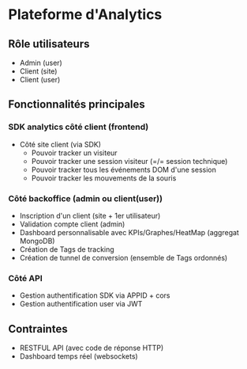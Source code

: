 # Plateforme d'Analytics

## Rôle utilisateurs
- Admin (user)
- Client (site)
- Client (user)

## Fonctionnalités principales

### SDK analytics côté client (frontend)
- Côté site client (via SDK) 
  - Pouvoir tracker un visiteur
  - Pouvoir tracker une session visiteur (=/= session technique)
  - Pouvoir tracker tous les événements DOM d'une session
  - Pouvoir tracker les mouvements de la souris

### Côté backoffice (admin ou client(user))
- Inscription d'un client (site + 1er utilisateur)
- Validation compte client (admin)
- Dashboard personnalisable avec KPIs/Graphes/HeatMap (aggregat MongoDB)
- Création de Tags de tracking
- Création de tunnel de conversion (ensemble de Tags ordonnés)

### Côté API
- Gestion authentification SDK via APPID + cors
- Gestion authentification user via JWT

## Contraintes
- RESTFUL API (avec code de réponse HTTP)
- Dashboard temps réel (websockets)

